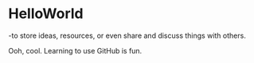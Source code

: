 # HelloWorld
-to store ideas, resources, or even share and discuss things with others.

Ooh, cool. Learning to use GitHub is fun.
